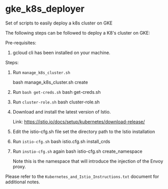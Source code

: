 # gke_k8s_deployer
Set of scripts to easily deploy a k8s cluster on GKE

The following steps can be followed to deploy a K8's cluster on GKE:

Pre-requisites:

1. gcloud cli has been installed on your machine.

Steps:

1. Run ```manage_k8s_cluster.sh``` 

   bash manage_k8s_cluster.sh create <cluster name> <GCP zone> <GCP project id> 

2. Run ```bash get-creds.sh```
   bash get-creds.sh <cluster name> <GCP zone> <GCP project id>

3. Run ```cluster-role.sh```
   bash cluster-role.sh 

4. Download and install the latest version of Istio.

   Link: https://istio.io/docs/setup/kubernetes/download-release/

5. Edit the istio-cfg.sh file set the directory path to the Istio installation

6. Run ```istio-cfg.sh```
   bash istio.cfg.sh install_crds

7. Run ```instio-cfg.sh``` again 
   bash istio-cfg.sh create_namespace <namespace name> 

   Note this is the namespace that will introduce the injection of the Envoy proxy.

Please refer to the ```Kubernetes_and_Istio_Instructions.txt``` document for additional notes.

